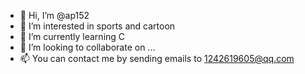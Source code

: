 - 👋 Hi, I’m @ap152
- 👀 I’m interested in sports and cartoon
- 🌱 I’m currently learning C
- 💞️ I’m looking to collaborate on ...
- 📫 You can contact me by sending emails to 1242619605@qq.com

<!---
ap152/ap152 is a ✨ special ✨ repository because its `README.md` (this file) appears on your GitHub profile.
You can click the Preview link to take a look at your changes.
--->
